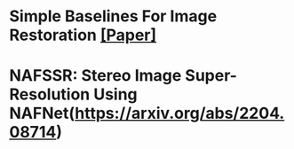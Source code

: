# Simple Baselines For Image Restoration [[Paper]](https://arxiv.org/abs/2204.04676)

# NAFSSR: Stereo Image Super-Resolution Using NAFNet(https://arxiv.org/abs/2204.08714)

